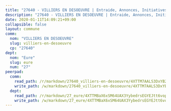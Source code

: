 ```yaml
---
title: "27640 - VILLIERS EN DESOEUVRE | Entraide, Annonces, Initiatives"
description: "27640 - VILLIERS EN DESOEUVRE | Entraide, Annonces, Initiatives"
date: 2020-01-11T14:09:21+09:00
collapsible: false
layout: commune
comm:
  nom: "VILLIERS EN DESOEUVRE"
  slug: villiers-en-desoeuvre
  cp: "27640"
dept:
  nom: "Eure"
  slug: eure
  num: "27"
peerpad:
  comm:
    read_path: /r/markdown/27640_villiers-en-desoeuvre/4XTTM7AALS3DxYB27HDvcWBcU7yKYbDKSBJswCnRbLK6sEYt1
    write_path: /w/markdown/27640_villiers-en-desoeuvre/4XTTM7AALS3DxYB27HDvcWBcU7yKYbDKSBJswCnRbLK6sEYt1-K3TgTrJA4rgpT2CuT6aqVWEie3jZ6uyn2zxh517bzoxvxPM89gw7dCkSgGwZWvnUsXbnqqmxTFoBG28YzZwepvCSbTqGUffxx9L3WEvNBixVm4LYXKckXHEQTKCEtTErhSdYyTPX
  dept:
    read_path: /r/markdown/27_eure/4XTTMBaX6xSM64UAX3YybedrsEGYEJtt6vopdQsPEFtGijgwg
    write_path: /w/markdown/27_eure/4XTTMBaX6xSM64UAX3YybedrsEGYEJtt6vopdQsPEFtGijgwg-K3TgUmjy61Gu7ZFzjoVmiacXP2Rc4pq6sxVCYUX3mFQZWQw9yCKsEoAMagtuW4jJTYhK96DsWW4cPmZLagvQNZ34BscGcu4btrtJibt18c1mpqofaWe6Q3RartDiuMTjY7NrsH4r
---
```


